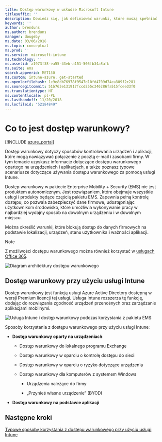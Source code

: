 ```yaml
---
title: Dostęp warunkowy w usłudze Microsoft Intune
titlesuffix: ''
description: Dowiedz się, jak definiować warunki, które muszą spełniać użytkownicy, urządzenia i aplikacje, aby uzyskać dostęp do zasobów firmy w usłudze Microsoft Intune.
keywords: ''
author: brenduns
ms.author: brenduns
manager: dougeby
ms.date: 03/06/2018
ms.topic: conceptual
ms.prod: ''
ms.service: microsoft-intune
ms.technology: ''
ms.assetid: a1973f38-ea55-43eb-a151-505fb34a8afb
ms.suite: ems
search.appverid: MET150
ms.custom: intune-azure; get-started
ms.openlocfilehash: 1e9e8db76978f9547d10fd4709d74ea809f2c281
ms.sourcegitcommit: 51b763e131917fccd255c346286fa515fcee33f0
ms.translationtype: HT
ms.contentlocale: pl-PL
ms.lasthandoff: 11/20/2018
ms.locfileid: "52184849"
---
```

# <a name="whats-conditional-access"></a>Co to jest dostęp warunkowy?

[!INCLUDE [azure_portal](./includes/azure_portal.md)]

Dostęp warunkowy dotyczy sposobów kontrolowania urządzeń i aplikacji, które mogą nawiązywać połączenie z pocztą e-mail i zasobami firmy. W tym temacie uzyskasz informacje dotyczące dostępu warunkowego opartego na urządzeniach i aplikacjach, a także poznasz typowe scenariusze dotyczące używania dostępu warunkowego za pomocą usługi Intune.

Dostęp warunkowy w pakiecie Enterprise Mobility + Security (EMS) nie jest produktem autonomicznym. Jest rozwiązaniem, które obejmuje wszystkie usługi i produkty będące częścią pakietu EMS. Zapewnia pełną kontrolę dostępu, co pozwala zabezpieczyć dane firmowe, udostępniając użytkownikom środowisko, które umożliwia wykonywanie pracy w najbardziej wydajny sposób na dowolnym urządzeniu i w dowolnym miejscu.

Można określić warunki, które blokują dostęp do danych firmowych na podstawie lokalizacji, urządzeń, stanu użytkownika i ważności aplikacji.

> [!NOTE] 
> Z możliwości dostępu warunkowego można również korzystać w [usługach Office 365](https://blogs.technet.microsoft.com/wbaer/2017/02/17/conditional-access-policies-with-sharepoint-online-and-onedrive-for-business/).

![Diagram architektury dostępu warunkowego](./media/ca-diagram-1.png)

## <a name="conditional-access-with-intune"></a>Dostęp warunkowy przy użyciu usługi Intune

Dostęp warunkowy jest funkcją usługi Azure Active Directory dostępną w wersji Premium licencji tej usługi. Usługa Intune rozszerza tę funkcję, dodając do rozwiązania zgodność urządzeń przenośnych oraz zarządzanie aplikacjami mobilnymi. 

![Usługa Intune i dostęp warunkowy podczas korzystania z pakietu EMS](./media/intune-with-ca-1.png)

Sposoby korzystania z dostępu warunkowego przy użyciu usługi Intune:

-   **Dostęp warunkowy oparty na urządzeniach**

    -   Dostęp warunkowy do lokalnego programu Exchange

    -   Dostęp warunkowy w oparciu o kontrolę dostępu do sieci

    -   Dostęp warunkowy w oparciu o ryzyko dotyczące urządzenia

    -   Dostęp warunkowy dla komputerów z systemem Windows

        -   Urządzenia należące do firmy

        -   „Przynieś własne urządzenie” (BYOD)

-   **Dostęp warunkowy na podstawie aplikacji**

## <a name="next-steps"></a>Następne kroki

[Typowe sposoby korzystania z dostępu warunkowego przy użyciu usługi Intune](conditional-access-intune-common-ways-use.md)
